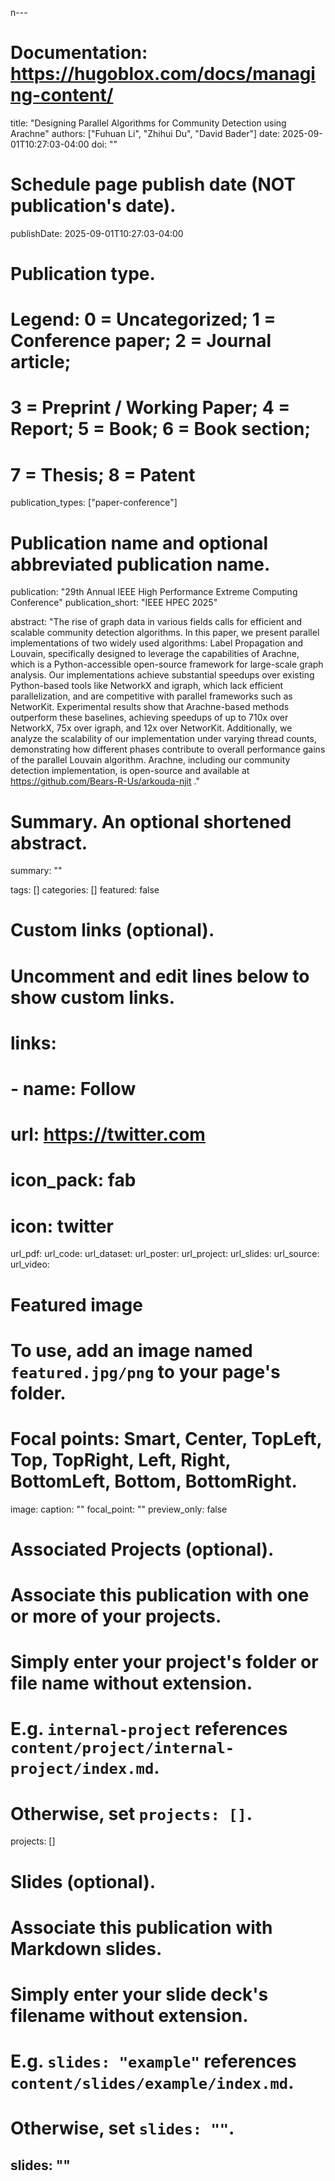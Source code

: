 n---
# Documentation: https://hugoblox.com/docs/managing-content/

title: "Designing Parallel Algorithms for Community Detection using Arachne"
authors: ["Fuhuan Li", "Zhihui Du", "David Bader"]
date: 2025-09-01T10:27:03-04:00
doi: ""

# Schedule page publish date (NOT publication's date).
publishDate: 2025-09-01T10:27:03-04:00

# Publication type.
# Legend: 0 = Uncategorized; 1 = Conference paper; 2 = Journal article;
# 3 = Preprint / Working Paper; 4 = Report; 5 = Book; 6 = Book section;
# 7 = Thesis; 8 = Patent
publication_types: ["paper-conference"]

# Publication name and optional abbreviated publication name.
publication: "29th Annual IEEE High Performance Extreme Computing Conference"
publication_short: "IEEE HPEC 2025"

abstract: "The rise of graph data in various fields calls for efficient and scalable community detection algorithms. In this paper, we present parallel implementations of two widely used algorithms: Label Propagation and Louvain, specifically designed to leverage the capabilities of Arachne, which is a Python-accessible open-source framework for large-scale graph analysis. Our implementations achieve substantial speedups over existing Python-based tools like NetworkX and igraph, which lack efficient parallelization, and are competitive with parallel frameworks such as NetworKit. Experimental results show that Arachne-based methods outperform these baselines, achieving speedups of up to 710x over NetworkX, 75x over igraph, and 12x over NetworKit. Additionally, we analyze the scalability of our implementation under varying thread counts, demonstrating how different phases contribute to overall performance gains of the parallel Louvain algorithm. Arachne, including our community detection implementation, is open-source and available at https://github.com/Bears-R-Us/arkouda-njit ."

# Summary. An optional shortened abstract.
summary: ""

tags: []
categories: []
featured: false

# Custom links (optional).
#   Uncomment and edit lines below to show custom links.
# links:
# - name: Follow
#   url: https://twitter.com
#   icon_pack: fab
#   icon: twitter

url_pdf:
url_code:
url_dataset:
url_poster:
url_project:
url_slides:
url_source:
url_video:

# Featured image
# To use, add an image named `featured.jpg/png` to your page's folder. 
# Focal points: Smart, Center, TopLeft, Top, TopRight, Left, Right, BottomLeft, Bottom, BottomRight.
image:
  caption: ""
  focal_point: ""
  preview_only: false

# Associated Projects (optional).
#   Associate this publication with one or more of your projects.
#   Simply enter your project's folder or file name without extension.
#   E.g. `internal-project` references `content/project/internal-project/index.md`.
#   Otherwise, set `projects: []`.
projects: []

# Slides (optional).
#   Associate this publication with Markdown slides.
#   Simply enter your slide deck's filename without extension.
#   E.g. `slides: "example"` references `content/slides/example/index.md`.
#   Otherwise, set `slides: ""`.
slides: ""
---
